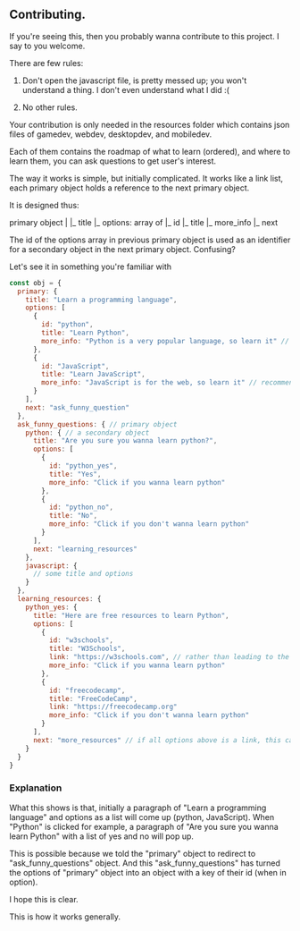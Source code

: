 ## Contributing.

If you're seeing this, then you probably wanna contribute to this project. I say to you welcome.

There are few rules:

1. Don't open the javascript file, is pretty messed up; you won't understand a thing. I don't even understand what I did :(

2. No other rules.

Your contribution is only needed in the resources folder which contains json files of gamedev, webdev, desktopdev, and mobiledev.

Each of them contains the roadmap of what to learn (ordered), and where to learn them, you can ask questions to get user's interest.

The way it works is simple, but initially complicated. It works like a link list, each primary object holds a reference to the next primary object.

It is designed thus:

primary object
|
|_ title
|_ options: array of
|_ id
|_ title
|_ more_info
|_ next

The id of the options array in previous primary object is used as an identifier for a secondary object in the next primary object. Confusing?

Let's see it in something you're familiar with

```js
const obj = {
  primary: {
    title: "Learn a programming language",
    options: [
      {
        id: "python",
        title: "Learn Python",
        more_info: "Python is a very popular language, so learn it" // a tooltip that explains the option
      },
      {
        id: "JavaScript",
        title: "Learn JavaScript",
        more_info: "JavaScript is for the web, so learn it" // recommending languages shouldn't be like this; just an example
      }
    ],
    next: "ask_funny_question"
  },
  ask_funny_questions: { // primary object
    python: { // a secondary object
      title: "Are you sure you wanna learn python?",
      options: [
        {
          id: "python_yes",
          title: "Yes",
          more_info: "Click if you wanna learn python"
        },
        {
          id: "python_no",
          title: "No",
          more_info: "Click if you don't wanna learn python"
        }
      ],
      next: "learning_resources"
    },
    javascript: {
      // some title and options
    }
  },
  learning_resources: {
    python_yes: {
      title: "Here are free resources to learn Python",
      options: [
        {
          id: "w3schools",
          title: "W3Schools",
          link: "https://w3schools.com", // rather than leading to the next primary object; it opens this url
          more_info: "Click if you wanna learn python"
        },
        {
          id: "freecodecamp",
          title: "FreeCodeCamp",
          link: "https://freecodecamp.org"
          more_info: "Click if you don't wanna learn python"
        }
      ],
      next: "more_resources" // if all options above is a link, this can be ignored
    }
  }
}
```

### Explanation

What this shows is that, initially a paragraph of "Learn a programming language" and options as a list will come up (python, JavaScript).
When "Python" is clicked for example, a paragraph of "Are you sure you wanna learn Python" with a list of yes and no will pop up.

This is possible because we told the "primary" object to redirect to "ask_funny_questions" object. And this "ask_funny_questions" has turned the options of "primary" object into an object with a key of their id (when in option).

I hope this is clear.

This is how it works generally.
